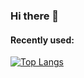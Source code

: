 ### Hi there 👋

#### Recently used:
[![Top Langs](https://github-readme-stats.vercel.app/api/top-langs/?username=D4ve-R&langs_count=10&layout=compact)](https://github.com/anuraghazra/github-readme-stats)


<!--
**D4ve-R/D4ve-R** is a ✨ _special_ ✨ repository because its `README.md` (this file) appears on your GitHub profile.

Here are some ideas to get you started:

- 🔭 I’m currently working on ...
- 🌱 I’m currently learning ...
- 👯 I’m looking to collaborate on ...
- 🤔 I’m looking for help with ...
- 💬 Ask me about ...
- 📫 How to reach me: ...
- 😄 Pronouns: ...
- ⚡ Fun fact: ...
-->
